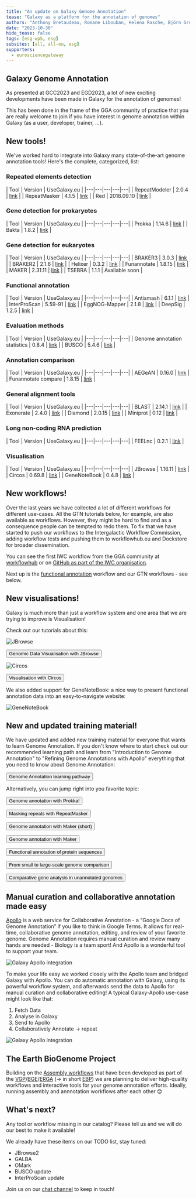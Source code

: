 ```yaml
---
title: "An update on Galaxy Genome Annotation"
tease: "Galaxy as a platform for the annotation of genomes"
authors: "Anthony Bretaudeau, Romane Libouban, Helena Rasche, Björn Gruening, and all other GGA contributors"
date: "2023-10-30"
hide_tease: false
tags: [esg-wp5, esg]
subsites: [all, all-eu, esg]
supporters:
  - eurosciencegateway
---
```


## Galaxy Genome Annotation

As presented at GCC2023 and EGD2023, a lot of new exciting developments have been made in Galaxy for the annotation of genomes!

This has been done in the frame of the GGA community of practice that you are really welcome to join if you have interest in genome annotation within Galaxy (as a user, developer, trainer, ...).

## New tools!

We've worked hard to integrate into Galaxy many state-of-the-art genome annotation tools! Here's the complete, categorized, list:

### Repeated elements detection

| Tool | Version | UseGalaxy.eu |
|---|---|---|---|---|
| RepeatModeler | 2.0.4 | [link](https://usegalaxy.eu/root?tool_id=toolshed.g2.bx.psu.edu/repos/csbl/repeatmodeler/repeatmodeler/2.0.4+galaxy1)  |
| RepeatMasker | 4.1.5 | [link](https://usegalaxy.eu/root?tool_id=toolshed.g2.bx.psu.edu/repos/bgruening/repeat_masker/repeatmasker_wrapper/4.1.5+galaxy0) |
| Red | 2018.09.10 | [link](https://usegalaxy.eu/root?tool_id=toolshed.g2.bx.psu.edu/repos/iuc/red/red/2018.09.10+galaxy1) |

### Gene detection for prokaryotes

| Tool | Version | UseGalaxy.eu |
|---|---|---|---|---|
| Prokka | 1.14.6 | [link](https://usegalaxy.eu/root?tool_id=toolshed.g2.bx.psu.edu/repos/crs4/prokka/prokka/1.14.6+galaxy1)  |
| Bakta | 1.8.2 | [link](https://usegalaxy.eu/root?tool_id=toolshed.g2.bx.psu.edu/repos/iuc/bakta/bakta/1.8.2+galaxy0) |

### Gene detection for eukaryotes

| Tool | Version | UseGalaxy.eu |
|---|---|---|---|---|
| BRAKER3 | 3.0.3 | [link](https://usegalaxy.eu/root?tool_id=toolshed.g2.bx.psu.edu/repos/genouest/braker3/braker3/3.0.3+galaxy1) |
| BRAKER2 | 2.1.6 | [link](https://usegalaxy.eu/root?tool_id=toolshed.g2.bx.psu.edu/repos/genouest/braker/braker/2.1.6+galaxy0) |
| Helixer | 0.3.2 | [link](https://usegalaxy.eu/root?tool_id=toolshed.g2.bx.psu.edu/repos/genouest/helixer/helixer/0.3.2) |
| Funannotate | 1.8.15 | [link](https://usegalaxy.eu/root?tool_id=toolshed.g2.bx.psu.edu/repos/iuc/funannotate_predict/funannotate_predict/1.8.15+galaxy1) |
| MAKER | 2.31.11 | [link](https://usegalaxy.eu/root?tool_id=toolshed.g2.bx.psu.edu/repos/iuc/maker/maker/2.31.11+galaxy2) |
| TSEBRA | 1.1.1 | Available soon |

### Functional annotation

| Tool | Version | UseGalaxy.eu |
|---|---|---|---|---|
| Antismash | 6.1.1 | [link](https://usegalaxy.eu/root?tool_id=toolshed.g2.bx.psu.edu/repos/bgruening/antismash/antismash/6.1.1+galaxy1) |
| InterProScan | 5.59-91 | [link](https://usegalaxy.eu/root?tool_id=toolshed.g2.bx.psu.edu/repos/bgruening/interproscan/interproscan/5.59-91.0+galaxy3) |
| EggNOG-Mapper | 2.1.8 | [link](https://usegalaxy.eu/root?tool_id=toolshed.g2.bx.psu.edu/repos/galaxyp/eggnog_mapper/eggnog_mapper/2.1.8+galaxy4) |
| DeepSig | 1.2.5 | [link](https://usegalaxy.eu/root?tool_id=toolshed.g2.bx.psu.edu/repos/iuc/deepsig/deepsig/1.2.5+galaxy0) |

### Evaluation methods

| Tool | Version | UseGalaxy.eu |
|---|---|---|---|---|
| Genome annotation statistics | 0.8.4 | [link](https://usegalaxy.eu/root?tool_id=toolshed.g2.bx.psu.edu/repos/iuc/jcvi_gff_stats/jcvi_gff_stats/0.8.4) |
| BUSCO | 5.4.6 | [link](https://usegalaxy.eu/root?tool_id=toolshed.g2.bx.psu.edu/repos/iuc/busco/busco/5.4.6+galaxy0) |

### Annotation comparison

| Tool | Version | UseGalaxy.eu |
|---|---|---|---|---|
| AEGeAN | 0.16.0 | [link](https://usegalaxy.eu/root?tool_id=toolshed.g2.bx.psu.edu/repos/iuc/aegean_parseval/aegean_parseval/0.16.0) |
| Funannotate compare | 1.8.15 | [link](https://usegalaxy.eu/root?tool_id=toolshed.g2.bx.psu.edu/repos/iuc/funannotate_compare/funannotate_compare/1.8.15+galaxy1) |

### General alignment tools

| Tool | Version | UseGalaxy.eu |
|---|---|---|---|---|
| BLAST | 2.14.1 | [link](https://usegalaxy.eu/root?tool_id=toolshed.g2.bx.psu.edu/repos/devteam/ncbi_blast_plus/ncbi_blastn_wrapper/2.14.1+galaxy0) |
| Exonerate | 2.4.0 | [link](https://usegalaxy.eu/root?tool_id=toolshed.g2.bx.psu.edu/repos/iuc/exonerate/exonerate/2.4.0+galaxy2) |
| Diamond | 2.0.15 | [link](https://usegalaxy.eu/root?tool_id=toolshed.g2.bx.psu.edu/repos/bgruening/diamond/bg_diamond/2.0.15+galaxy0) |
| Miniprot | 0.12 | [link](https://usegalaxy.eu/root?tool_id=toolshed.g2.bx.psu.edu/repos/iuc/miniprot/miniprot/0.12+galaxy0) |

### Long non-coding RNA prediction

| Tool | Version | UseGalaxy.eu |
|---|---|---|---|---|
| FEELnc | 0.2.1  | [link](https://usegalaxy.eu/root?tool_id=toolshed.g2.bx.psu.edu/repos/iuc/feelnc/feelnc/0.2.1+galaxy0) |

### Visualisation

| Tool | Version | UseGalaxy.eu |
|---|---|---|---|---|
| JBrowse | 1.16.11 | [link](https://usegalaxy.eu/root?tool_id=toolshed.g2.bx.psu.edu/repos/iuc/jbrowse/jbrowse/1.16.11+galaxy1) |
| Circos | 0.69.8 | [link](https://usegalaxy.eu/root?tool_id=toolshed.g2.bx.psu.edu/repos/iuc/circos/circos/0.69.8+galaxy9) |
| GeneNoteBook | 0.4.8 | [link](https://usegalaxy.fr/root?tool_id=toolshed.g2.bx.psu.edu/repos/gga/genenotebook_genenotebook_build/genenotebook_build/0.4.8+galaxy0) |

## New workflows!

Over the last years we have collected a lot of different workflows for different use-cases. All the GTN tutorials below, for example, are also
available as workflows. However, they might be hard to find and as a consequence people can be tempted to redo them. To fix that we
have started to push our workflows to the Intergalactic Workflow Commission, adding workflow tests and pushing them to workflowhub.eu and Dockstore for
broader dissemination.

You can see the first IWC workflow from the GGA community at [workflowhub](https://workflowhub.eu/workflows/575) or on [GitHub as part of the IWC organisation](https://github.com/iwc-workflows/repeatmasking).

Next up is the [functional annotation](https://github.com/galaxyproject/iwc/pull/228) workflow and our GTN workflows - see below.

## New visualisations!

Galaxy is much more than just a workflow system and one area that we are trying to improve is Visualisation!

Check out our tutorials about this:

![JBrowse](/assets/media/jbrowse.png)

<a href="https://training.galaxyproject.org/training-material/topics/visualisation/tutorials/jbrowse/tutorial.html"><button type="button" class="btn btn-success">Genomic Data Visualisation with JBrowse</button></a>

![Circos](/assets/media/circos.png)

<a href="https://training.galaxyproject.org/training-material/topics/visualisation/tutorials/circos/tutorial.html"><button type="button" class="btn btn-success">Visualisation with Circos</button></a>

We also added support for GeneNoteBook: a nice way to present functional annotation data into an easy-to-navigate website:

![GeneNoteBook](/assets/media/gnb.png)


## New and updated training material!

We have updated and added new training material for everyone that wants to learn Genome Annotation. If you don't know where to start check out our
recommended learning path and learn from "Introduction to Genome Annotation" to "Refining Genome Annotations with Apollo" everything that you need to know about Genome Annotation:

<a href="https://training.galaxyproject.org/training-material/learning-pathways/genome-annotation-eukaryote.html"><button type="button" class="btn btn-success">Genome Annotation learning pathway</button></a>

Alternatively, you can jump right into you favorite topic:

<a href="https://training.galaxyproject.org/training-material/topics/genome-annotation/tutorials/annotation-with-prokka/tutorial.html"><button type="button" class="btn btn-success">Genome annotation with Prokka!</button></a>

<a href="https://training.galaxyproject.org/training-material/topics/genome-annotation/tutorials/repeatmasker/tutorial.html"><button type="button" class="btn btn-success">Masking repeats with RepeatMasker</button></a>

<a href="https://training.galaxyproject.org/training-material/topics/genome-annotation/tutorials/funannotate/tutorial.html"><button type="button" class="btn btn-success">Genome annotation with Maker (short) </button></a>

<a href="https://training.galaxyproject.org/training-material/topics/genome-annotation/tutorials/annotation-with-maker/tutorial.html"><button type="button" class="btn btn-success">Genome annotation with Maker</button></a>

<a href="https://training.galaxyproject.org/training-material/topics/genome-annotation/tutorials/functional/tutorial.html"><button type="button" class="btn btn-success">Functional annotation of protein sequences</button></a>

<a href="https://training.galaxyproject.org/training-material/topics/genome-annotation/tutorials/hpc-for-lsgc/tutorial.html"><button type="button" class="btn btn-success">From small to large-scale genome comparison</button></a>

<a href="https://training.galaxyproject.org/training-material/topics/genome-annotation/tutorials/gene-centric/tutorial.html"><button type="button" class="btn btn-success">Comparative gene analysis in unannotated genomes</button></a>



## Manual curation and collaborative annotation made easy

[Apollo](https://genomearchitect.readthedocs.io/en/latest/) is a web service for Collaborative Annotation - a “Google Docs of Genome Annotation”
if you like to think in Google Terms. It allows for real-time, collaborative genome annotation, editing, and review of your favorite genome.
Genome Annotation requires manual curation and review many hands are needed -
Biology is a team sport! And Apollo is a wonderful tool to support your team.

![Galaxy Apollo integration](/assets/media/collaborative_editing.png)

To make your life easy we worked closely with the Apollo team and bridged Galaxy with Apollo.
You can do automatic annotation with Galaxy, using its powerful workflow system, and afterwards send
the data to Apollo for manual curation and collaborative editing! A typical Galaxy-Apollo use-case might look like that:

  1. Fetch Data
  2. Analyse in Galaxy
  3. Send to Apollo
  4. Collaboratively Annotate
  → repeat

![Galaxy Apollo integration](/assets/media/galaxy_apollo.png)


## The Earth BioGenome Project

Building on the [Assembly workflows](https://galaxyproject.org/projects/vgp/) that have been developed as part of the [VGP](https://vertebrategenomesproject.org/)/[BGE](https://biodiversitygenomics.eu/)/[ERGA](https://www.erga-biodiversity.eu/) (→ in short [EBP](https://www.earthbiogenome.org/)) we are planning to deliver high-quality workflows and interactive tools for your genome annotation efforts. Ideally, running assembly and annnotation workflows after each other 😊

## What's next?

Any tool or workflow missing in our catalog? Please tell us and we will do our best to make it available!

We already have these items on our TODO list, stay tuned:

- JBrowse2
- GALBA
- OMark
- BUSCO update
- InterProScan update

Join us on our [chat channel](https://matrix.to/#/#galaxy-genome-annotation_Lobby:gitter.im) to keep in touch!
